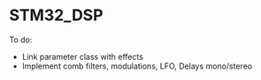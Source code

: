 # STM32_DSP

To do:
- Link parameter class with effects
- Implement comb filters, modulations, LFO, Delays mono/stereo
